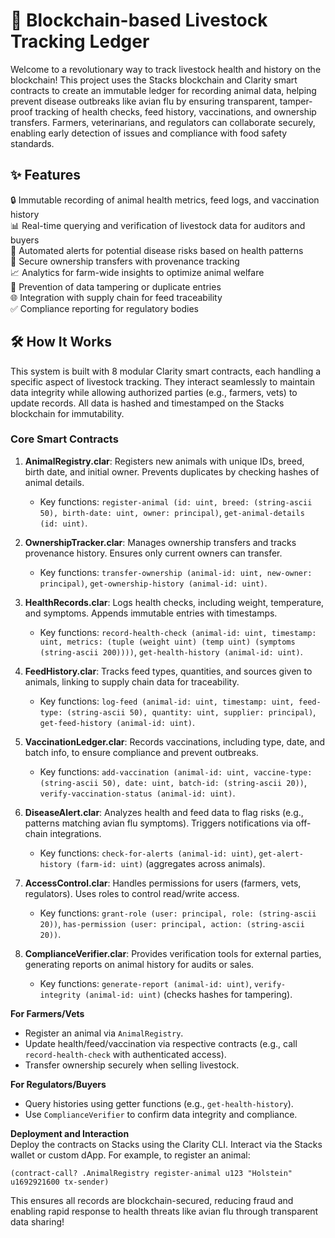 # 🐄 Blockchain-based Livestock Tracking Ledger

Welcome to a revolutionary way to track livestock health and history on the blockchain! This project uses the Stacks blockchain and Clarity smart contracts to create an immutable ledger for recording animal data, helping prevent disease outbreaks like avian flu by ensuring transparent, tamper-proof tracking of health checks, feed history, vaccinations, and ownership transfers. Farmers, veterinarians, and regulators can collaborate securely, enabling early detection of issues and compliance with food safety standards.

## ✨ Features

🔒 Immutable recording of animal health metrics, feed logs, and vaccination history  
📊 Real-time querying and verification of livestock data for auditors and buyers  
🚨 Automated alerts for potential disease risks based on health patterns  
🔄 Secure ownership transfers with provenance tracking  
📈 Analytics for farm-wide insights to optimize animal welfare  
🚫 Prevention of data tampering or duplicate entries  
🌐 Integration with supply chain for feed traceability  
✅ Compliance reporting for regulatory bodies  

## 🛠 How It Works

This system is built with 8 modular Clarity smart contracts, each handling a specific aspect of livestock tracking. They interact seamlessly to maintain data integrity while allowing authorized parties (e.g., farmers, vets) to update records. All data is hashed and timestamped on the Stacks blockchain for immutability.

### Core Smart Contracts

1. **AnimalRegistry.clar**: Registers new animals with unique IDs, breed, birth date, and initial owner. Prevents duplicates by checking hashes of animal details.  
   - Key functions: `register-animal (id: uint, breed: (string-ascii 50), birth-date: uint, owner: principal)`, `get-animal-details (id: uint)`.

2. **OwnershipTracker.clar**: Manages ownership transfers and tracks provenance history. Ensures only current owners can transfer.  
   - Key functions: `transfer-ownership (animal-id: uint, new-owner: principal)`, `get-ownership-history (animal-id: uint)`.

3. **HealthRecords.clar**: Logs health checks, including weight, temperature, and symptoms. Appends immutable entries with timestamps.  
   - Key functions: `record-health-check (animal-id: uint, timestamp: uint, metrics: (tuple (weight uint) (temp uint) (symptoms (string-ascii 200))))`, `get-health-history (animal-id: uint)`.

4. **FeedHistory.clar**: Tracks feed types, quantities, and sources given to animals, linking to supply chain data for traceability.  
   - Key functions: `log-feed (animal-id: uint, timestamp: uint, feed-type: (string-ascii 50), quantity: uint, supplier: principal)`, `get-feed-history (animal-id: uint)`.

5. **VaccinationLedger.clar**: Records vaccinations, including type, date, and batch info, to ensure compliance and prevent outbreaks.  
   - Key functions: `add-vaccination (animal-id: uint, vaccine-type: (string-ascii 50), date: uint, batch-id: (string-ascii 20))`, `verify-vaccination-status (animal-id: uint)`.

6. **DiseaseAlert.clar**: Analyzes health and feed data to flag risks (e.g., patterns matching avian flu symptoms). Triggers notifications via off-chain integrations.  
   - Key functions: `check-for-alerts (animal-id: uint)`, `get-alert-history (farm-id: uint)` (aggregates across animals).

7. **AccessControl.clar**: Handles permissions for users (farmers, vets, regulators). Uses roles to control read/write access.  
   - Key functions: `grant-role (user: principal, role: (string-ascii 20))`, `has-permission (user: principal, action: (string-ascii 20))`.

8. **ComplianceVerifier.clar**: Provides verification tools for external parties, generating reports on animal history for audits or sales.  
   - Key functions: `generate-report (animal-id: uint)`, `verify-integrity (animal-id: uint)` (checks hashes for tampering).

**For Farmers/Vets**  
- Register an animal via `AnimalRegistry`.  
- Update health/feed/vaccination via respective contracts (e.g., call `record-health-check` with authenticated access).  
- Transfer ownership securely when selling livestock.

**For Regulators/Buyers**  
- Query histories using getter functions (e.g., `get-health-history`).  
- Use `ComplianceVerifier` to confirm data integrity and compliance.

**Deployment and Interaction**  
Deploy the contracts on Stacks using the Clarity CLI. Interact via the Stacks wallet or custom dApp. For example, to register an animal:  
```clarity
(contract-call? .AnimalRegistry register-animal u123 "Holstein" u1692921600 tx-sender)
```
This ensures all records are blockchain-secured, reducing fraud and enabling rapid response to health threats like avian flu through transparent data sharing!